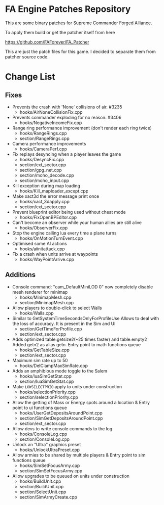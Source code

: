 # FA Engine Patches Repository

This are some binary patches for Supreme Commander Forged Alliance.

To apply them build or get the patcher itself from here

https://github.com/FAForever/FA_Patcher

This are just the patch files for this game. I decided to separate them from patcher source code.

# Change List
## Fixes
- Prevents the crash with 'None' collisions of air. #3235
    - hooks/AirNoneCollisionFix.cpp
- Prevents commander exploding for no reason. #3406
    - hooks/NegativeIncomeFix.cpp
- Range ring performance improvement (don't render each ring twice)
    - hooks/RangeRings.cpp
    - section/RangeRings.cpp
- Camera performance improvements
    - hooks/CameraPerf.cpp
- Fix replays desyncing when a player leaves the game
    - hooks/DesyncFix.cpp
    - section/ext_sector.cpp
    - section/gpg_net.cpp
    - section/moho_decode.cpp
    - section/moho_input.cpp
- Kill exception during map loading
    - hooks/Kill_maploader_except.cpp
- Make xact3d the error message print once
    - hooks/xact_3dapply.cpp
    - section/ext_sector.cpp
- Prevent blueprint editor being used without cheat mode
    - hooks/FixOpenBPEditor.cpp
- Can't become an observer while your human allies are still alive
    - hooks/ObserverFix.cpp
- Stop the engine calling lua every time a plane turns
    - hooks/OnMotionTurnEvent.cpp
- Optimised some AI actions
    - hooks/aiinitattack.cpp
- Fix a crash when units arrive at waypoints
    - hooks/WayPointArrive.cpp

## Additions
- Console command: "cam_DefaultMiniLOD 0" now completely disable mesh renderer for minimap
    - hooks/MinimapMesh.cpp
    - section/MinimapMesh.cpp
- Allow players to double-click to select Walls
    - hooks/Walls.cpp
- Similar to GetSystemTimeSecondsOnlyForProfileUse
  Allows to deal with the loss of accuracy. It is present in the Sim and UI
    - section/GetTimeForProfile.cpp
    - section/ext_sector.cpp
- Adds optimized table.getsize2(~25 times faster) and table.empty2
  Added getn2 as alias getn. Entry point to math functions queue
    - hooks/GetTableSize.cpp
    - section/ext_sector.cpp
- Maximum sim rate up to 50
    - hooks/DelClampMaxSimRate.cpp
- Adds an amphibious mode toggle to the Salem
    - hooks/luaSimGetStat.cpp
    - section/luaSimGetStat.cpp
- Make `LOWSELECTPRIO` apply to units under construction
    - hooks/selectionPriority.cpp
    - section/selectionPriority.cpp
- Allow the getting of Mass or Energy spots around a location & Entry point to ui functions queue
    - hooks/UserGetDepositsAroundPoint.cpp
    - section/SimGetDepositsAroundPoint.cpp
    - section/ext_sector.cpp
- Allow devs to write console commands to the log
    - hooks/ConsoleLog.cpp
    - section/ConsoleLog.cpp
- Unlock an "Ultra" graphics preset
    - hooks/UnlockUltraPreset.cpp
- Allow armies to be shared by multiple players & Entry point to sim functions queue
    - hooks/SimSetFocusArmy.cpp
    - section/SimSetFocusArmy.cpp
- Allow upgrades to be queued on units under construction
    - hooks/BuildUnit.cpp
    - section/BuildUnit.cpp
    - section/SelectUnit.cpp
    - section/SimArmyCreate.cpp